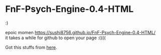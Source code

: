 # FnF-Psych-Engine-0.4-HTML
:)

epoic momen
https://sushi8756.github.io/FnF-Psych-Engine-0.4-HTML/ <br>
it takes a while for github to open your page :((((<br>

Got this stuffs from <a href="https://www.youtube.com/watch?v=SNeYvTQrHko&t=1s" target="_blank">here</a>.
